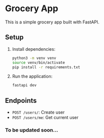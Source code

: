 # Grocery App

This is a simple grocery app built with FastAPI.

## Setup

1. Install dependencies:
    ```bash
    python3 -m venv venv
    source venv/bin/activate
    pip install -r requirements.txt
    ```

2. Run the application:
    ```bash
    fastapi dev
    ```

## Endpoints

- `POST /users/`: Create user
- `POST /users/me`: Get current user
### To be updated soon...
